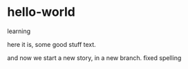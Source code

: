 # hello-world
learning

here it is, some good stuff text.

and now we start a new story, in a new branch.
fixed spelling

